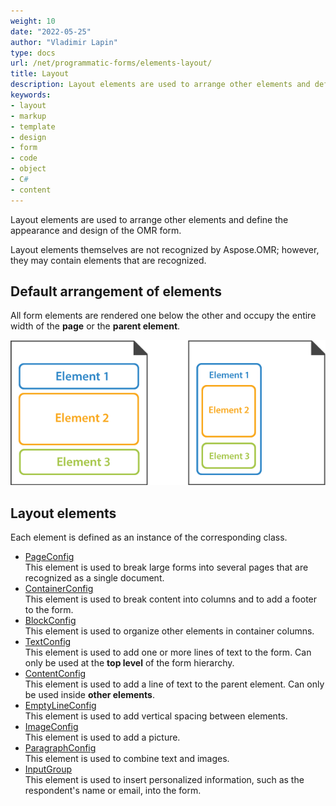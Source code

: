 ```yaml
---
weight: 10
date: "2022-05-25"
author: "Vladimir Lapin"
type: docs
url: /net/programmatic-forms/elements-layout/
title: Layout
description: Layout elements are used to arrange other elements and define the appearance and design of the OMR form.
keywords:
- layout
- markup
- template
- design
- form
- code
- object
- C#
- content
---
```


Layout elements are used to arrange other elements and define the appearance and design of the OMR form. 

Layout elements themselves are not recognized by Aspose.OMR; however, they may contain elements that are recognized.

## Default arrangement of elements

All form elements are rendered one below the other and occupy the entire width of the **page** or the **parent element**.

![Default arrangement of elements](default-layout.png)

## Layout elements

Each element is defined as an instance of the corresponding class.

- [PageConfig](/omr/net/programmatic-forms/pageconfig/)  
  This element is used to break large forms into several pages that are recognized as a single document.
- [ContainerConfig](/omr/net/programmatic-forms/containerconfig/)  
  This element is used to break content into columns and to add a footer to the form.
- [BlockConfig](/omr/net/programmatic-forms/blockconfig/)  
  This element is used to organize other elements in container columns.
- [TextConfig](/omr/net/programmatic-forms/textconfig/)  
  This element is used to add one or more lines of text to the form. Can only be used at the **top level** of the form hierarchy.
- [ContentConfig](/omr/net/programmatic-forms/contentconfig/)  
  This element is used to add a line of text to the parent element. Can only be used inside **other elements**.
- [EmptyLineConfig](/omr/net/programmatic-forms/emptylineconfig/)  
  This element is used to add vertical spacing between elements.
- [ImageConfig](/omr/net/programmatic-forms/imageconfig/)  
  This element is used to add a picture.
- [ParagraphConfig](/omr/net/programmatic-forms/paragraphconfig/)  
  This element is used to combine text and images.
- [InputGroup](/omr/net/programmatic-forms/inputgroup/)  
  This element is used to insert personalized information, such as the respondent's name or email, into the form.
